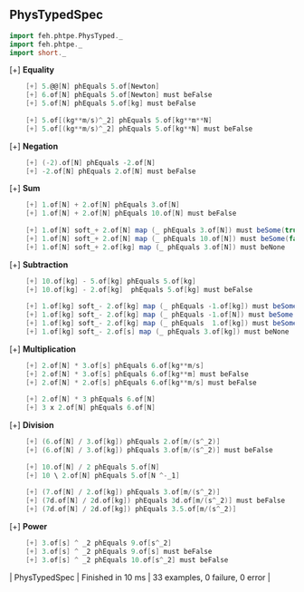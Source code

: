 ## PhysTypedSpec
  
```scala
import feh.phtpe.PhysTyped._
import feh.phtpe._
import short._
```  
 
[+] __Equality__
```scala
    [+] 5.@@[N] phEquals 5.of[Newton]
    [+] 6.of[N] phEquals 5.of[Newton] must beFalse
    [+] 5.of[N] phEquals 5.of[kg] must beFalse
    
    [+] 5.of[(kg**m/s)^_2] phEquals 5.of[kg**m**N]
    [+] 5.of[(kg**m/s)^_2] phEquals 5.of[kg**N] must beFalse
```

[+] __Negation__
```scala
    [+] (-2).of[N] phEquals -2.of[N]
    [+] -2.of[N] phEquals 2.of[N] must beFalse
```  
             
[+] __Sum__
```scala
    [+] 1.of[N] + 2.of[N] phEquals 3.of[N]
    [+] 1.of[N] + 2.of[N] phEquals 10.of[N] must beFalse
    
    [+] 1.of[N] soft_+ 2.of[N] map (_ phEquals 3.of[N]) must beSome(true)
    [+] 1.of[N] soft_+ 2.of[N] map (_ phEquals 10.of[N]) must beSome(false)
    [+] 1.of[N] soft_+ 2.of[kg] map (_ phEquals 3.of[N]) must beNone
```

[+] __Subtraction__
```scala
    [+] 10.of[kg] - 5.of[kg] phEquals 5.of[kg]
    [+] 10.of[kg] - 2.of[kg]  phEquals 5.of[kg] must beFalse
    
    [+] 1.of[kg] soft_- 2.of[kg] map (_ phEquals -1.of[kg]) must beSome(true)
    [+] 1.of[kg] soft_- 2.of[kg] map (_ phEquals -1.of[N]) must beSome(false)
    [+] 1.of[kg] soft_- 2.of[kg] map (_ phEquals  1.of[kg]) must beSome(false)
    [+] 1.of[kg] soft_- 2.of[s] map (_ phEquals 3.of[kg]) must beNone
```

[+] __Multiplication__
```scala
    [+] 2.of[N] * 3.of[s] phEquals 6.of[kg**m/s]
    [+] 2.of[N] * 3.of[s] phEquals 6.of[kg**m] must beFalse
    [+] 2.of[N] * 2.of[s] phEquals 6.of[kg**m/s] must beFalse
    
    [+] 2.of[N] * 3 phEquals 6.of[N]
    [+] 3 x 2.of[N] phEquals 6.of[N]
```  

[+] __Division__
```scala
    [+] (6.of[N] / 3.of[kg]) phEquals 2.of[m/(s^_2)]
    [+] (6.of[N] / 3.of[kg]) phEquals 3.of[m/(s^_2)] must beFalse
    
    [+] 10.of[N] / 2 phEquals 5.of[N]
    [+] 10 \ 2.of[N] phEquals 5.of[N ^-_1]
    
    [+] (7.of[N] / 2.of[kg]) phEquals 3.of[m/(s^_2)]
    [+] (7d.of[N] / 2d.of[kg]) phEquals 3d.of[m/(s^_2)] must beFalse
    [+] (7d.of[N] / 2d.of[kg]) phEquals 3.5.of[m/(s^_2)]     
```
            
[+] __Power__
```scala    
    [+] 3.of[s] ^ _2 phEquals 9.of[s^_2] 
    [+] 3.of[s] ^ _2 phEquals 9.of[s] must beFalse
    [+] 3.of[s] ^ _2 phEquals 10.of[s^_2] must beFalse
```                         
            
| PhysTypedSpec | Finished in 10 ms | 33 examples, 0 failure, 0 error |